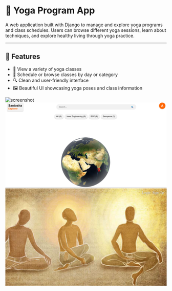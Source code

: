 # 🧘 Yoga Program App

A web application built with Django to manage and explore yoga programs and class schedules. Users can browse different yoga sessions, learn about techniques, and explore healthy living through yoga practice.

---

## 🌟 Features

- 🧘 View a variety of yoga classes
- 📅 Schedule or browse classes by day or category
- 🔍 Clean and user-friendly interface
- 🖼️ Beautiful UI showcasing yoga poses and class information

![screenshot](https://github.com/Anandhigovindaraj/Santosha_Explorer/blob/2f5ad7f1a964751b3ba70882856d9939aeb39913/mainpage.png)
![screenshot](https://github.com/Anandhigovindaraj/Santosha_Explorer/blob/edfda5bc79cfd95b4c980cfc180f046b30f83658/fullpage.png)
![screemshot](https://github.com/Anandhigovindaraj/Santosha_Explorer/blob/3c4ae2b72d8cc8d3e08da956c7528e22562d2533/homepage.png)


